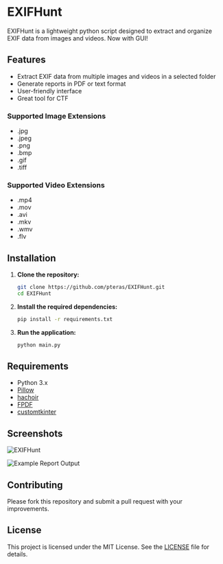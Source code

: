 # EXIFHunt

EXIFHunt is a lightweight python script designed to extract and organize EXIF data from images and videos. Now with GUI!

## Features

- Extract EXIF data from multiple images and videos in a selected folder
- Generate reports in PDF or text format
- User-friendly interface
- Great tool for CTF

### Supported Image Extensions
- .jpg
- .jpeg
- .png
- .bmp
- .gif
- .tiff

### Supported Video Extensions
- .mp4
- .mov
- .avi
- .mkv
- .wmv
- .flv

## Installation

1. **Clone the repository:**

    ```sh
    git clone https://github.com/pteras/EXIFHunt.git
    cd EXIFHunt
    ```

2. **Install the required dependencies:**

    ```sh
    pip install -r requirements.txt
    ```

3. **Run the application:**

    ```sh
    python main.py
    ```

## Requirements

- Python 3.x
- [Pillow](https://python-pillow.org/)
- [hachoir](https://github.com/vstinner/hachoir)
- [FPDF](http://www.fpdf.org/)
- [customtkinter](https://github.com/TomSchimansky/CustomTkinter)

## Screenshots

![EXIFHunt](https://github.com/user-attachments/assets/05ea5a1a-bc9f-479d-82ac-e8cb3c68af4e)

![Example Report Output](https://github.com/user-attachments/assets/d37393ef-da2a-4df2-8981-e6e54444fcc2)

## Contributing

Please fork this repository and submit a pull request with your improvements.

## License

This project is licensed under the MIT License. See the [LICENSE](LICENSE) file for details.
